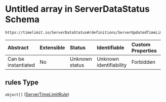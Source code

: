 # Untitled array in ServerDataStatus Schema

```txt
https://timelimit.io/ServerDataStatus#/definitions/ServerUpdatedTimeLimitRules/properties/rules
```



| Abstract            | Extensible | Status         | Identifiable            | Custom Properties | Additional Properties | Access Restrictions | Defined In                                                                            |
| :------------------ | :--------- | :------------- | :---------------------- | :---------------- | :-------------------- | :------------------ | :------------------------------------------------------------------------------------ |
| Can be instantiated | No         | Unknown status | Unknown identifiability | Forbidden         | Allowed               | none                | [ServerDataStatus.schema.json\*](ServerDataStatus.schema.json "open original schema") |

## rules Type

`object[]` ([ServerTimeLimitRule](serverdatastatus-definitions-servertimelimitrule.md))
